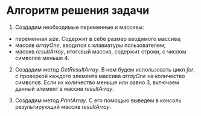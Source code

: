 # Алгоритм решения задачи
1. Создадим необходимые переменные и массивы:
- переменная *size*. Содержит в себе размер вводимого массива;
- массив *arrayOne*, вводится с клавиатуры пользователем;
- массив *resultArray*, итоговый массив, содержит строки, с числом символов меньше 4.

2. Создадим метод *GetResultArray*. В нем будем использовать цикл *for*, с проверкой каждого элемента массива *arrayOne* на количество символов. Если их количество меньше или равно 3, включаем данный элемент в массив *resultArray*.

3. Создадим метод *PrintArray*. С его помощью выведем в консоль результирующий массив *resultArray*.
